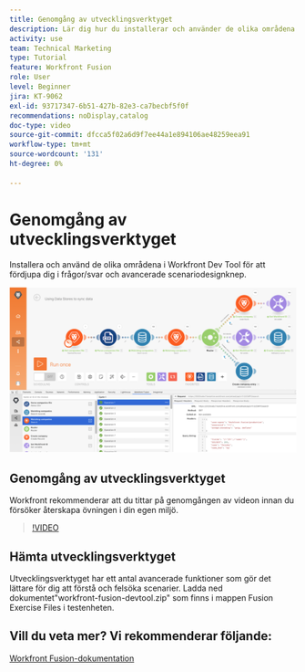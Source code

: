 ```yaml
---
title: Genomgång av utvecklingsverktyget
description: Lär dig hur du installerar och använder de olika områdena i  [!DNL Adobe Workfront Fusion Dev Tool] för att få en djupdykning i avancerade scenariodesigntricks.
activity: use
team: Technical Marketing
type: Tutorial
feature: Workfront Fusion
role: User
level: Beginner
jira: KT-9062
exl-id: 93717347-6b51-427b-82e3-ca7becbf5f0f
recommendations: noDisplay,catalog
doc-type: video
source-git-commit: dfcca5f02a6d9f7ee44a1e894106ae48259eea91
workflow-type: tm+mt
source-wordcount: '131'
ht-degree: 0%

---
```


# Genomgång av utvecklingsverktyget

Installera och använd de olika områdena i Workfront Dev Tool för att fördjupa dig i frågor/svar och avancerade scenariodesignknep.

![En bild av ett Fusion-scenario och utvecklingsverktyget](assets/troubleshooting-and-error-handling-1.png)

## Genomgång av utvecklingsverktyget

Workfront rekommenderar att du tittar på genomgången av videon innan du försöker återskapa övningen i din egen miljö.

>[!VIDEO](https://video.tv.adobe.com/v/335303/?quality=12&learn=on&enablevpops)


## Hämta utvecklingsverktyget

Utvecklingsverktyget har ett antal avancerade funktioner som gör det lättare för dig att förstå och felsöka scenarier. Ladda ned dokumentet&quot;workfront-fusion-devtool.zip&quot; som finns i mappen Fusion Exercise Files i testenheten.



## Vill du veta mer? Vi rekommenderar följande:

[Workfront Fusion-dokumentation](https://experienceleague.adobe.com/en/docs/workfront-fusion/using/get-started-with-fusion/understand-workfront-fusion/workfront-fusion-overview)
